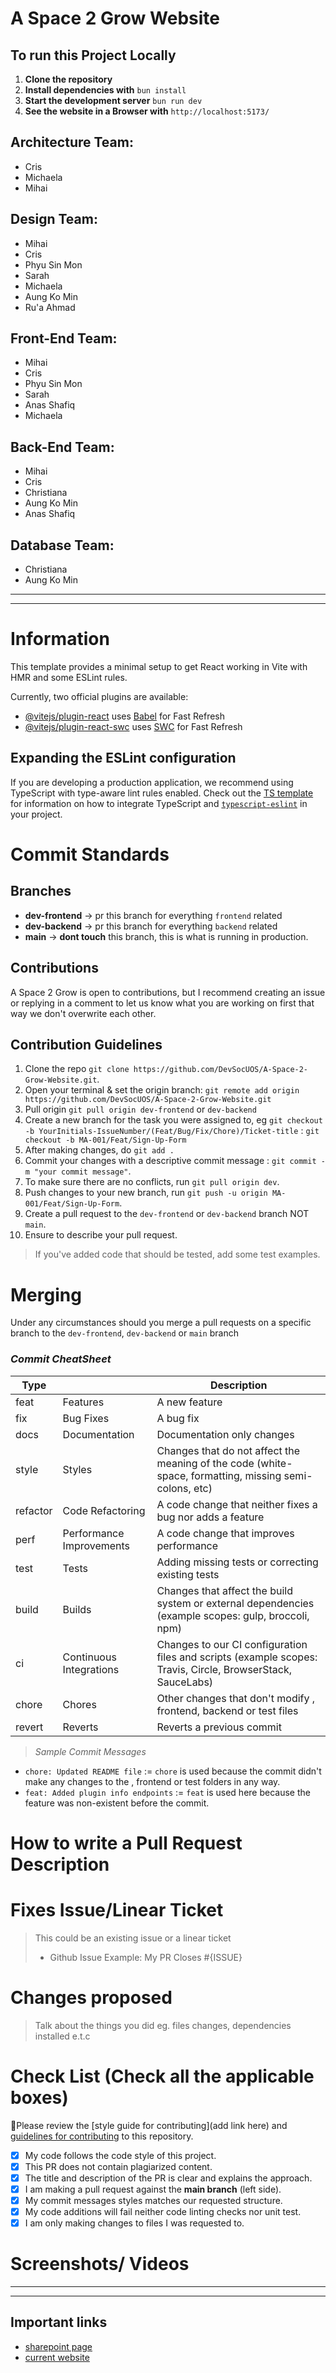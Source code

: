 # A Space 2 Grow Website
## To run this Project Locally

1. **Clone the repository**
2. **Install dependencies with** `bun install`
3. **Start the development server** `bun run dev`
4. **See the website in a Browser with** `http://localhost:5173/`


## Architecture Team:
- Cris
- Michaela
- Mihai

## Design Team:
- Mihai
- Cris
- Phyu Sin Mon
- Sarah
- Michaela
- Aung Ko Min
- Ru'a Ahmad

## Front-End Team:
- Mihai
- Cris
- Phyu Sin Mon
- Sarah
- Anas Shafiq
- Michaela

## Back-End Team:
- Mihai
- Cris
- Christiana
- Aung Ko Min
- Anas Shafiq

## Database Team: 
- Christiana
- Aung Ko Min


----
----
# Information

This template provides a minimal setup to get React working in Vite with HMR and some ESLint rules.

Currently, two official plugins are available:

- [@vitejs/plugin-react](https://github.com/vitejs/vite-plugin-react/blob/main/packages/plugin-react) uses [Babel](https://babeljs.io/) for Fast Refresh
- [@vitejs/plugin-react-swc](https://github.com/vitejs/vite-plugin-react/blob/main/packages/plugin-react-swc) uses [SWC](https://swc.rs/) for Fast Refresh

## Expanding the ESLint configuration

If you are developing a production application, we recommend using TypeScript with type-aware lint rules enabled. Check out the [TS template](https://github.com/vitejs/vite/tree/main/packages/create-vite/template-react-ts) for information on how to integrate TypeScript and [`typescript-eslint`](https://typescript-eslint.io) in your project.

# Commit Standards

## Branches

- **dev-frontend** -> pr this branch for everything `frontend` related
- **dev-backend** -> pr this branch for everything `backend` related
- **main** -> **dont touch** this branch, this is what is running in production.

## Contributions

A Space 2 Grow is open to contributions, but I recommend creating an issue or replying in a comment to let us know what you are working on first that way we don't overwrite each other.

## Contribution Guidelines

1. Clone the repo `git clone https://github.com/DevSocUOS/A-Space-2-Grow-Website.git`.
2. Open your terminal & set the origin branch: `git remote add origin https://github.com/DevSocUOS/A-Space-2-Grow-Website.git`
3. Pull origin `git pull origin dev-frontend` or `dev-backend`
4. Create a new branch for the task you were assigned to, eg `git checkout -b YourInitials-IssueNumber/(Feat/Bug/Fix/Chore)/Ticket-title` : `git checkout -b MA-001/Feat/Sign-Up-Form`
5. After making changes, do `git add .`
6. Commit your changes with a descriptive commit message : `git commit -m "your commit message"`.
7. To make sure there are no conflicts, run `git pull origin dev`.
8. Push changes to your new branch, run `git push -u origin MA-001/Feat/Sign-Up-Form`.
9. Create a pull request to the `dev-frontend` or `dev-backend` branch NOT `main`.
10. Ensure to describe your pull request.

> If you've added code that should be tested, add some test examples.

# Merging

Under any circumstances should you merge a pull requests on a specific branch to the `dev-frontend`, `dev-backend` or `main` branch

### _Commit CheatSheet_

| Type     |                          | Description                                                                                                 |
| -------- | ------------------------ | ----------------------------------------------------------------------------------------------------------- |
| feat     | Features                 | A new feature                                                                                               |
| fix      | Bug Fixes                | A bug fix                                                                                                   |
| docs     | Documentation            | Documentation only changes                                                                                  |
| style    | Styles                   | Changes that do not affect the meaning of the code (white-space, formatting, missing semi-colons, etc)      |
| refactor | Code Refactoring         | A code change that neither fixes a bug nor adds a feature                                                   |
| perf     | Performance Improvements | A code change that improves performance                                                                     |
| test     | Tests                    | Adding missing tests or correcting existing tests                                                           |
| build    | Builds                   | Changes that affect the build system or external dependencies (example scopes: gulp, broccoli, npm)         |
| ci       | Continuous Integrations  | Changes to our CI configuration files and scripts (example scopes: Travis, Circle, BrowserStack, SauceLabs) |
| chore    | Chores                   | Other changes that don't modify , frontend, backend or test files                                                    |
| revert   | Reverts                  | Reverts a previous commit                                                                                   |

> _Sample Commit Messages_

- `chore: Updated README file` := `chore` is used because the commit didn't make any changes to the , frontend or test folders in any way.
- `feat: Added plugin info endpoints` := `feat` is used here because the feature was non-existent before the commit.


# How to write a Pull Request Description

# Fixes Issue/Linear Ticket

> This could be an existing issue or a linear ticket
>
> - Github Issue Example: My PR Closes #{ISSUE}

# Changes proposed

> Talk about the things you did eg. files changes, dependencies installed e.t.c

# Check List (Check all the applicable boxes)

:rotating_light:Please review the [style guide for contributing](add link here) and [guidelines for contributing](https://github.com/DevSocUOS/A-Space-2-Grow-Website/blob/main/README.md) to this repository.

- [x] My code follows the code style of this project.
- [x] This PR does not contain plagiarized content.
- [x] The title and description of the PR is clear and explains the approach.
- [x] I am making a pull request against the **main branch** (left side).
- [x] My commit messages styles matches our requested structure.
- [x] My code additions will fail neither code linting checks nor unit test.
- [x] I am only making changes to files I was requested to.

# Screenshots/ Videos

<!-- If the changes are static page changes or UI changes add screenshots -->
<!-- If the changes involve implementing a functionality or working with apis, include a video
detailing how to implement the functionality and the request to the api and responses from the api endpoint-->
<!-- Add all the screenshots/videos which support your changes i.e before your change and after your change -->
-----------------------
------------------------
## Important links
- [sharepoint page](https://sunderlandac.sharepoint.com/sites/cs_sustainability/SitePages/Community-Garden.aspx)
- [current website](https://aspace2grow.wordpress.com/)
